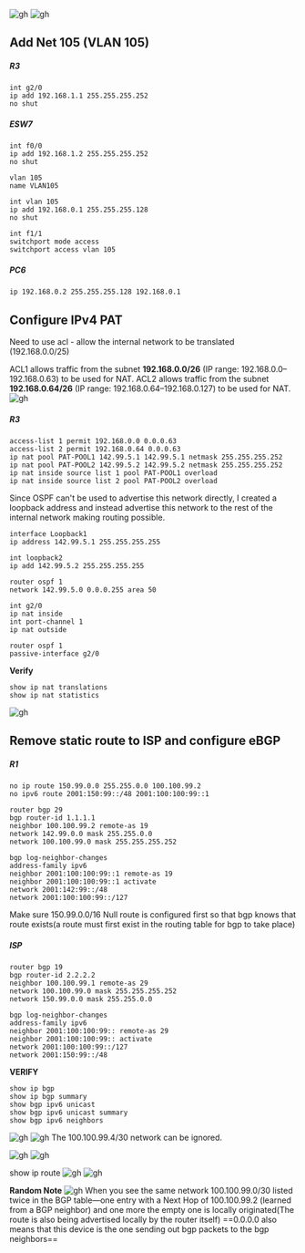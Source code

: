 ![gh](https://raw.githubusercontent.com/ndriannazriel04/Advanced-Network-Tech/main/obsidian/images1733065059000drn94b.png)
![gh](https://raw.githubusercontent.com/ndriannazriel04/Advanced-Network-Tech/main/obsidian/images1733066082000m0jl3o.png)

## Add Net 105 (VLAN 105)
##### R3 
```
int g2/0
ip add 192.168.1.1 255.255.255.252
no shut
```

##### ESW7
```
int f0/0
ip add 192.168.1.2 255.255.255.252
no shut

vlan 105
name VLAN105

int vlan 105
ip add 192.168.0.1 255.255.255.128
no shut

int f1/1
switchport mode access
switchport access vlan 105
```

##### PC6
```
ip 192.168.0.2 255.255.255.128 192.168.0.1
```

## Configure IPv4 PAT 
Need to use acl - allow the internal network to be translated (192.168.0.0/25)


ACL1 allows traffic from the subnet **192.168.0.0/26** (IP range: 192.168.0.0–192.168.0.63) to be used for NAT.
ACL2 allows traffic from the subnet **192.168.0.64/26** (IP range: 192.168.0.64–192.168.0.127) to be used for NAT.
![gh](https://raw.githubusercontent.com/ndriannazriel04/Advanced-Network-Tech/main/obsidian/images1734847859000uytfk6.png)

##### R3
```
access-list 1 permit 192.168.0.0 0.0.0.63
access-list 2 permit 192.168.0.64 0.0.0.63
ip nat pool PAT-POOL1 142.99.5.1 142.99.5.1 netmask 255.255.255.252
ip nat pool PAT-POOL2 142.99.5.2 142.99.5.2 netmask 255.255.255.252
ip nat inside source list 1 pool PAT-POOL1 overload
ip nat inside source list 2 pool PAT-POOL2 overload
```

Since OSPF can't be used to advertise this network directly, I created a loopback address and instead advertise this network to the rest of the internal network making routing possible.

```
interface Loopback1
ip address 142.99.5.1 255.255.255.255

int loopback2
ip add 142.99.5.2 255.255.255.255

router ospf 1
network 142.99.5.0 0.0.0.255 area 50

int g2/0
ip nat inside
int port-channel 1
ip nat outside

router ospf 1
passive-interface g2/0
```

**Verify**
```
show ip nat translations
show ip nat statistics
```
![gh](https://raw.githubusercontent.com/ndriannazriel04/Advanced-Network-Tech/main/obsidian/images173306718100009z3b3.png)

## Remove static route to ISP and configure eBGP

##### R1
```
no ip route 150.99.0.0 255.255.0.0 100.100.99.2
no ipv6 route 2001:150:99::/48 2001:100:100:99::1

router bgp 29
bgp router-id 1.1.1.1
neighbor 100.100.99.2 remote-as 19
network 142.99.0.0 mask 255.255.0.0
network 100.100.99.0 mask 255.255.255.252
```

```
bgp log-neighbor-changes
address-family ipv6
neighbor 2001:100:100:99::1 remote-as 19
neighbor 2001:100:100:99::1 activate
network 2001:142:99::/48 
network 2001:100:100:99::/127 
```

Make sure 150.99.0.0/16 Null route is configured first so that bgp knows that route exists(a route must first exist in the routing table for bgp to take place)

##### ISP
```
router bgp 19
bgp router-id 2.2.2.2 
neighbor 100.100.99.1 remote-as 29
network 100.100.99.0 mask 255.255.255.252
network 150.99.0.0 mask 255.255.0.0
```

```
bgp log-neighbor-changes
address-family ipv6
neighbor 2001:100:100:99:: remote-as 29
neighbor 2001:100:100:99:: activate
network 2001:100:100:99::/127
network 2001:150:99::/48
```

**VERIFY**
```
show ip bgp 
show ip bgp summary
show bgp ipv6 unicast 
show bgp ipv6 unicast summary
show bgp ipv6 neighbors
```
![gh](https://raw.githubusercontent.com/ndriannazriel04/Advanced-Network-Tech/main/obsidian/images1733067387000m3uouj.png)
![gh](https://raw.githubusercontent.com/ndriannazriel04/Advanced-Network-Tech/main/obsidian/images1733067409000sb781j.png)
The 100.100.99.4/30 network can be ignored.

![gh](https://raw.githubusercontent.com/ndriannazriel04/Advanced-Network-Tech/main/obsidian/images1733067445000f2hdf4.png)
![gh](https://raw.githubusercontent.com/ndriannazriel04/Advanced-Network-Tech/main/obsidian/images1733067251000vgh91h.png)

show ip route
![gh](https://raw.githubusercontent.com/ndriannazriel04/Advanced-Network-Tech/main/obsidian/images1733067769000dejgja.png)
![gh](https://raw.githubusercontent.com/ndriannazriel04/Advanced-Network-Tech/main/obsidian/images1733067808000gjx18q.png)



**Random Note**  ![gh](https://raw.githubusercontent.com/ndriannazriel04/Advanced-Network-Tech/main/obsidian/images17330663210008xlkbm.png)
When you see the same network 100.100.99.0/30 listed twice in the BGP table—one entry with a Next Hop of 100.100.99.2 (learned from a BGP neighbor) and one more the empty one is locally originated(The route is also being advertised locally by the router itself)
==0.0.0.0 also means that this device is the one sending out bgp packets to the bgp neighbors==

